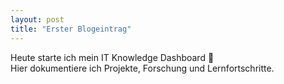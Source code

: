 ```yaml
---
layout: post
title: "Erster Blogeintrag"
---
```


Heute starte ich mein IT Knowledge Dashboard 🚀  
Hier dokumentiere ich Projekte, Forschung und Lernfortschritte.
